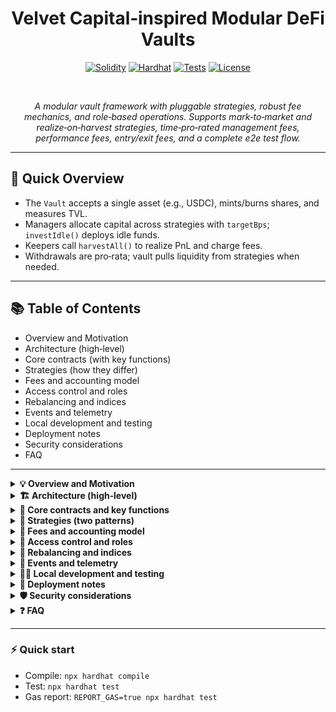 <div align="center">

# Velvet Capital‑inspired Modular DeFi Vaults

[![Solidity](https://img.shields.io/badge/Solidity-0.8.x-363636?logo=solidity)](https://soliditylang.org)
[![Hardhat](https://img.shields.io/badge/Hardhat-Paris%20EVM-yellow?logo=hardhat)](https://hardhat.org)
[![Tests](https://img.shields.io/badge/Tests-e2e%20included-28a745)](#local-development-and-testing)
[![License](https://img.shields.io/badge/License-MIT-blue)](LICENSE)

<br/>

<i>A modular vault framework with pluggable strategies, robust fee mechanics, and role‑based operations. Supports mark‑to‑market and realize‑on‑harvest strategies, time‑pro‑rated management fees, performance fees, entry/exit fees, and a complete e2e test flow.</i>

</div>

---

## 🔎 Quick Overview

- The `Vault` accepts a single asset (e.g., USDC), mints/burns shares, and measures TVL.
- Managers allocate capital across strategies with `targetBps`; `investIdle()` deploys idle funds.
- Keepers call `harvestAll()` to realize PnL and charge fees.
- Withdrawals are pro‑rata; vault pulls liquidity from strategies when needed.

---

## 📚 Table of Contents
- Overview and Motivation
- Architecture (high‑level)
- Core contracts (with key functions)
- Strategies (how they differ)
- Fees and accounting model
- Access control and roles
- Rebalancing and indices
- Events and telemetry
- Local development and testing
- Deployment notes
- Security considerations
- FAQ

---

<details>
<summary><b>💡 Overview and Motivation</b></summary>

Why this design matters:
- **Modularity**: swap strategies without changing vault logic.
- **Correctness**: separates realized PnL from TVL drift; fees are fair and explicit.
- **Security**: strict role gating and safe transfers.
- **Testability**: mocks simulate continuous yield vs realized‑on‑harvest.

</details>

<details>
<summary><b>🏗️ Architecture (high‑level)</b></summary>

- **Vault**: ERC4626‑style share accounting, TVL, invest/harvest/withdraw.
- **FeeModule**: mgmt/perf/entry/exit fees, time‑based mgmt accrual.
- **AccessController**: `owner`, `manager`, `keeper` roles.
- **Strategies**: mark‑to‑market (Aave‑like) and realize‑on‑harvest (UniV3‑like).
- **IndexSwap**: optional target weights with cooldown rebalances via `IExchangeHandler`.
- **PortfolioFactory**: deploys parametrized `Vault` instances.

</details>

<details>
<summary><b>🧩 Core contracts and key functions</b></summary>

### `contracts/core/Vault.sol`
- Storage: `asset`, `access`, `fees`, `oracle`, `depositCap`, `minHarvestInterval`, `lastHarvest`, `strategies`, `targetBps`, `totalSupply`, `balanceOf`.
- Users:
  - `deposit(assets, receiver)` → shares
  - `withdraw(shares, receiver)` → assets (pulls from strategies if needed)
- Views:
  - `totalAssets()` sums vault idle + all `strategy.totalAssets()`
  - `convertToShares` / `convertToAssets` for pricing
- Management:
  - `setStrategy(s, bps)` register + allocate
  - `investIdle()` deploy idle funds per `targetBps`
- Harvesting (`onlyKeeper`):
  - Records `beforeTA`, `idleBefore` → calls `strategy.harvest()` → records `afterTA`, `idleAfter`
  - `realizedProfit = max(idleAfter - idleBefore, 0)`
  - `mgmt = fees.computeMgmtFee(afterTA)`; `perf = realizedProfit * perfBps / 1e4`
  - Pays fees to treasury; emits `Harvest(realizedProfit, mgmt, perf, afterTA)`

### `contracts/core/FeeModule.sol`
- `setFees(mgmt, perf, entry, exit)` (bounded)
- `takeEntryFee(amount)` / `takeExitFee(amount)`
- `computeMgmtFee(tvl) = tvl * mgmtBps * dt / (365d * 1e4)`
- `onFeesCharged()` updates accrual timestamp

### `contracts/core/AccessController.sol`
- `setOwner`, `setManager`, `setKeeper` with `onlyOwner`
- Modifiers: `onlyOwner`, `onlyManager`, `onlyKeeper`

### Optional
- `IndexSwap`: targets + cooldown; `rebalance(bytes[] calldata swaps)`
- `PortfolioFactory`: `deployVault(...) → address`

</details>

<details>
<summary><b>🔁 Strategies (two patterns)</b></summary>

### Mark‑to‑market (Aave‑like)
- `totalAssets()` reflects all accrued interest continuously.
- `harvest()` usually returns 0; no transfers needed.
- Importance: good for lending markets where interest accrues linearly and is visible at all times.

### Realize‑on‑harvest (UniV3‑like)
- Strategy tracks `principal`; pending fees exist as token balance.
- `harvest()` transfers only the pending portion to the vault and returns realized PnL.
- Importance: realistic for LP‑style strategies where fees accumulate and are collected on harvest.

### Reference implementations
- `mocks/MockStrategyMarkToMarket.sol`
- `mocks/MockStrategyRealizeProfit.sol`
- `strategies/UniswapV3Strategy.sol` (showcases mint/collect/swap to want)

</details>

<details>
<summary><b>💸 Fees and accounting model</b></summary>

- **Entry/Exit fees**: protocol revenue and anti‑gaming at boundaries.
- **Management fee**: time‑pro‑rated on TVL (fair cost of capital management).
- **Performance fee**: charged only on realized profit (aligns incentives).

This prevents fee gaming and treats users fairly whether funds are idle or invested.

</details>

<details>
<summary><b>🔐 Access control and roles</b></summary>

- **Owner**: governance; appoints managers/keepers.
- **Manager**: sets strategies and allocations; calls `investIdle()`.
- **Keeper**: runs `harvestAll()` safely on schedule (bot‑friendly).

</details>

<details>
<summary><b>🧭 Rebalancing and indices</b></summary>

- `IndexSwap` enables target weights and cooldown‑controlled rebalances via `IExchangeHandler`.
- Use cases: index portfolios, smart‑beta allocations, diversification.

</details>

<details>
<summary><b>📡 Events and telemetry</b></summary>

- `Vault.Deposit`, `Vault.Withdraw`, `Vault.Harvest(grossProfit, mgmtFee, perfFee, tvlAfter)`
- `FeeModule.FeesUpdated`, `FeeModule.TreasuryUpdated`
- `AccessController.OwnerUpdated`, `ManagerSet`, `KeeperSet`

</details>

<details>
<summary><b>🧑‍💻 Local development and testing</b></summary>

- Requirements: Node.js, npm, Hardhat
- Install: `npm install`
- Compile: `npx hardhat compile`
- Test: `npx hardhat test`
- Notable: `test/vault.e2e.spec.js` (deposit → invest → simulate yield → harvest → fees → withdraw)

</details>

<details>
<summary><b>🚀 Deployment notes</b></summary>

- Configure `hardhat.config.js` (optimizer; consider `viaIR: true` for complex codegen).
- Deploy `AccessController`, `FeeModule`, then `Vault` (or via `PortfolioFactory`).
- Wire strategies and `targetBps`; set `minHarvestInterval`, `depositCap`.

</details>

<details>
<summary><b>🛡️ Security considerations</b></summary>

- Conservative `targetBps`, strict strategy allowlists.
- Validate routers/calldata in `IExchangeHandler`.
- Trusted keepers only; consider timelocks/multisig for governance.
- Consider pause/guard rails before mainnet use.

</details>

<details>
<summary><b>❓ FAQ</b></summary>

- Why realized profit vs TVL delta for performance fees?
  - TVL can remain constant when profit moves from strategy to vault; realized PnL reflects what actually arrived.
- Why separate roles?
  - Reduces risk and mirrors production ops: managers allocate, keepers harvest, owners govern.
- Can I add strategies?
  - Yes. Implement `IStrategy` and plug it via `setStrategy`. Follow the two patterns above.

</details>

---

### ⚡ Quick start

- Compile: `npx hardhat compile`
- Test: `npx hardhat test`
- Gas report: `REPORT_GAS=true npx hardhat test`
